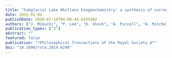 ```yaml
---
title: "Subglacial Lake Whillans biogeochemistry: a synthesis of current knowledge"
date: 2015-01-01
publishDate: 2020-07-14T04:08:44.643540Z
authors: ["J. Mikucki", "P. Lee", "D. Ghosh", "A. Purcell", "A. Mitchell", "K. Mankoff", "A. T. Fisher", "S. Tulaczyk", "S. P. Carter", "M. R. Siegfried", "H. A. Fricker", "T. Hodson", "J. Coenen", "R. Powell", "R. P. Scherer", "T. Vick-Majors", "A. M. Achberger", "B. C. Christner", "M. Tranter"]
publication_types: ["2"]
abstract: ""
featured: false
publication: "*Philosophical Transactions of the Royal Society A*"
doi: "10.1098/rsta.2014.0290"
---
```


